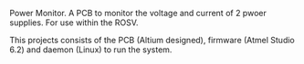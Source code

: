 Power Monitor.
A PCB to monitor the voltage and current of 2 pwoer supplies.
For use within the ROSV.

This projects consists of the PCB (Altium designed), firmware (Atmel Studio 6.2) and daemon (Linux) to run the system.

